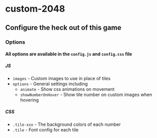 # custom-2048

## Configure the heck out of this game

### Options

#### All options are available in the `config.js` and `config.css` file

##### JS

- `images` - Custom images to use in place of tiles
- `options` - General settings including
  - `animate` - Show css animations on movement
  - `showNumberOnHover` - Show tile number on custom images when hovering

##### CSS

- `.tile-xxx` - The background colors of each number
- `.tile` - Font config for each tile
